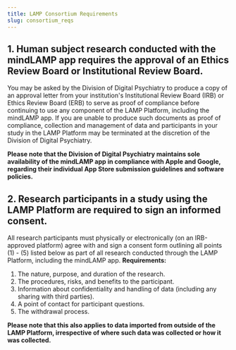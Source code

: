 ```yaml
---
title: LAMP Consortium Requirements
slug: consortium_reqs
---
```


## 1. Human subject research conducted with the mindLAMP app requires the approval of an Ethics Review Board or Institutional Review Board.

You may be asked by the Division of Digital Psychiatry to produce a copy of an approval letter from your institution's Institutional Review Board (IRB) or Ethics Review Board (ERB) to serve as proof of compliance before continuing to use any component of the LAMP Platform, including the mindLAMP app. If you are unable to produce such documents as proof of compliance, collection and management of data and participants in your study in the LAMP Platform may be terminated at the discretion of the Division of Digital Psychiatry.

**Please note that the Division of Digital Psychiatry maintains sole availability of the mindLAMP app in compliance with Apple and Google, regarding their individual App Store submission guidelines and software policies.** 

## 2. Research participants in a study using the LAMP Platform are required to sign an informed consent.

All research participants must physically or electronically (on an IRB-approved platform) agree with and sign a consent form outlining all points (1) - (5) listed below as part of all research conducted through the LAMP Platform, including the mindLAMP app. **Requirements:**

1. The nature, purpose, and duration of the research.
2. The procedures, risks, and benefits to the participant.
3. Information about confidentiality and handling of data (including any sharing with third parties).
4. A point of contact for participant questions.
5. The withdrawal process.

**Please note that this also applies to data imported from outside of the LAMP Platform, irrespective of where such data was collected or how it was collected.**
